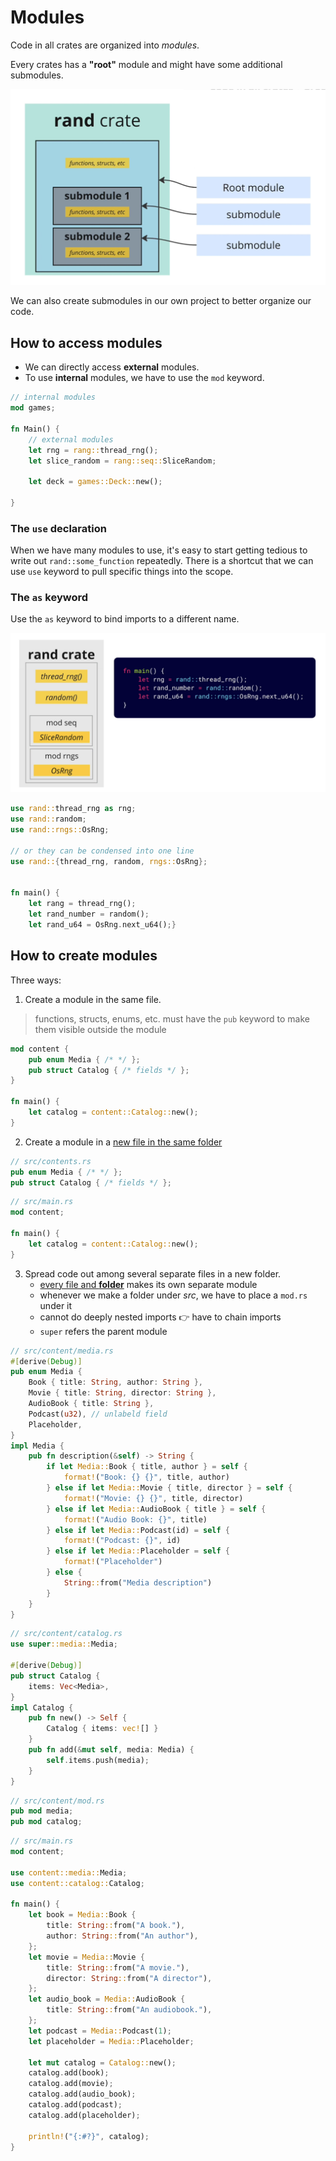 # Modules

Code in all crates are organized into _modules_.

Every crates has a **"root"** module and might have some additional submodules.

![crate-structure](./crate-structure.jpg)

We can also create submodules in our own project to better organize our code.

## How to access modules

- We can directly access **external** modules.
- To use **internal** modules, we have to use the `mod` keyword.

```rust
// internal modules
mod games;

fn Main() {
    // external modules
    let rng = rang::thread_rng();
    let slice_random = rang::seq::SliceRandom;

    let deck = games::Deck::new();

}
```

### The `use` declaration

When we have many modules to use, it's easy to start getting tedious to write out `rand::some_function` repeatedly. There is a shortcut that we can use `use` keyword to pull specific things into the scope.

### The `as` keyword

Use the `as` keyword to bind imports to a different name.

![use-crate-modules](./use-crate-modules.png)

```rust
use rand::thread_rng as rng;
use rand::random;
use rand::rngs::OsRng;

// or they can be condensed into one line
use rand::{thread_rng, random, rngs::OsRng};


fn main() {
    let rang = thread_rng();
    let rand_number = random();
    let rand_u64 = OsRng.next_u64();}
```

## How to create modules

Three ways:

1. Create a module in the same file.

> functions, structs, enums, etc. must have the `pub` keyword to make them visible outside the module

```rust
mod content {
    pub enum Media { /* */ };
    pub struct Catalog { /* fields */ };
}

fn main() {
    let catalog = content::Catalog::new();
}
```

2. Create a module in a <u>new file in the same folder</u>

```rust
// src/contents.rs
pub enum Media { /* */ };
pub struct Catalog { /* fields */ };
```

```rust
// src/main.rs
mod content;

fn main() {
    let catalog = content::Catalog::new();
}
```

3. Spread code out among several separate files in a new folder.
   - <u>every file and **folder**</u> makes its own separate module
   - whenever we make a folder under _src_, we have to place a `mod.rs` under it
   - cannot do deeply nested imports 👉 have to chain imports
   - `super` refers the parent module

```rust
// src/content/media.rs
#[derive(Debug)]
pub enum Media {
    Book { title: String, author: String },
    Movie { title: String, director: String },
    AudioBook { title: String },
    Podcast(u32), // unlabeld field
    Placeholder,
}
impl Media {
    pub fn description(&self) -> String {
        if let Media::Book { title, author } = self {
            format!("Book: {} {}", title, author)
        } else if let Media::Movie { title, director } = self {
            format!("Movie: {} {}", title, director)
        } else if let Media::AudioBook { title } = self {
            format!("Audio Book: {}", title)
        } else if let Media::Podcast(id) = self {
            format!("Podcast: {}", id)
        } else if let Media::Placeholder = self {
            format!("Placeholder")
        } else {
            String::from("Media description")
        }
    }
}
```

```rust
// src/content/catalog.rs
use super::media::Media;

#[derive(Debug)]
pub struct Catalog {
    items: Vec<Media>,
}
impl Catalog {
    pub fn new() -> Self {
        Catalog { items: vec![] }
    }
    pub fn add(&mut self, media: Media) {
        self.items.push(media);
    }
}
```

```rust
// src/content/mod.rs
pub mod media;
pub mod catalog;
```

```rust
// src/main.rs
mod content;

use content::media::Media;
use content::catalog::Catalog;

fn main() {
    let book = Media::Book {
        title: String::from("A book."),
        author: String::from("An author"),
    };
    let movie = Media::Movie {
        title: String::from("A movie."),
        director: String::from("A director"),
    };
    let audio_book = Media::AudioBook {
        title: String::from("An audiobook."),
    };
    let podcast = Media::Podcast(1);
    let placeholder = Media::Placeholder;

    let mut catalog = Catalog::new();
    catalog.add(book);
    catalog.add(movie);
    catalog.add(audio_book);
    catalog.add(podcast);
    catalog.add(placeholder);

    println!("{:#?}", catalog);
}
```
